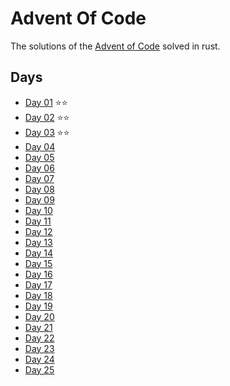 # Advent Of Code

The solutions of the [Advent of Code](https://adventofcode.com/) solved in rust.

## Days

- [Day 01](https://github.com/nambrosini/adventofcode/tree/master/2019/day01) ⭐️⭐️
- [Day 02](https://github.com/nambrosini/adventofcode/tree/master/2019/day02) ⭐️⭐️
- [Day 03](https://github.com/nambrosini/adventofcode/tree/master/2019/day03) ⭐️⭐️
- [Day 04](https://github.com/nambrosini/adventofcode/tree/master/2019/day04)
- [Day 05](https://github.com/nambrosini/adventofcode/tree/master/2019/day05)
- [Day 06](https://github.com/nambrosini/adventofcode/tree/master/2019/day06)
- [Day 07](https://github.com/nambrosini/adventofcode/tree/master/2019/day07)
- [Day 08](https://github.com/nambrosini/adventofcode/tree/master/2019/day08)
- [Day 09](https://github.com/nambrosini/adventofcode/tree/master/2019/day09)
- [Day 10](https://github.com/nambrosini/adventofcode/tree/master/2019/day10)
- [Day 11](https://github.com/nambrosini/adventofcode/tree/master/2019/day11)
- [Day 12](https://github.com/nambrosini/adventofcode/tree/master/2019/day12)
- [Day 13](https://github.com/nambrosini/adventofcode/tree/master/2019/day13)
- [Day 14](https://github.com/nambrosini/adventofcode/tree/master/2019/day14)
- [Day 15](https://github.com/nambrosini/adventofcode/tree/master/2019/day15)
- [Day 16](https://github.com/nambrosini/adventofcode/tree/master/2019/day16)
- [Day 17](https://github.com/nambrosini/adventofcode/tree/master/2019/day17)
- [Day 18](https://github.com/nambrosini/adventofcode/tree/master/2019/day18)
- [Day 19](https://github.com/nambrosini/adventofcode/tree/master/2019/day19)
- [Day 20](https://github.com/nambrosini/adventofcode/tree/master/2019/day20)
- [Day 21](https://github.com/nambrosini/adventofcode/tree/master/2019/day21)
- [Day 22](https://github.com/nambrosini/adventofcode/tree/master/2019/day22)
- [Day 23](https://github.com/nambrosini/adventofcode/tree/master/2019/day23)
- [Day 24](https://github.com/nambrosini/adventofcode/tree/master/2019/day24)
- [Day 25](https://github.com/nambrosini/adventofcode/tree/master/2019/day25)
